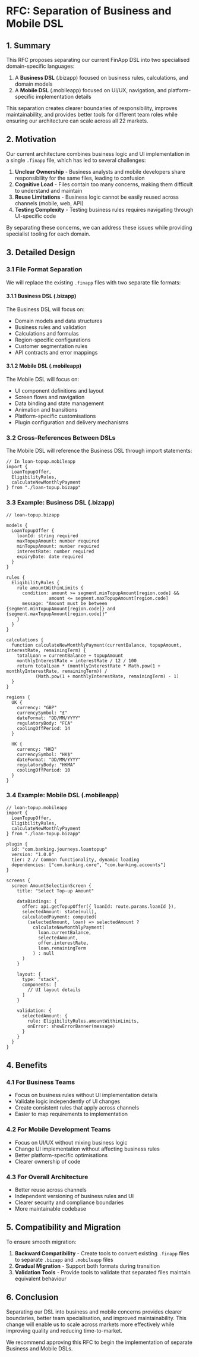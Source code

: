 # RFC: Separation of Business and Mobile DSL

## 1. Summary

This RFC proposes separating our current FinApp DSL into two specialised domain-specific languages:
1. A **Business DSL** (.bizapp) focused on business rules, calculations, and domain models
2. A **Mobile DSL** (.mobileapp) focused on UI/UX, navigation, and platform-specific implementation details

This separation creates clearer boundaries of responsibility, improves maintainability, and provides better tools for different team roles while ensuring our architecture can scale across all 22 markets.

## 2. Motivation

Our current architecture combines business logic and UI implementation in a single `.finapp` file, which has led to several challenges:

1. **Unclear Ownership** - Business analysts and mobile developers share responsibility for the same files, leading to confusion
2. **Cognitive Load** - Files contain too many concerns, making them difficult to understand and maintain
3. **Reuse Limitations** - Business logic cannot be easily reused across channels (mobile, web, API)
4. **Testing Complexity** - Testing business rules requires navigating through UI-specific code

By separating these concerns, we can address these issues while providing specialist tooling for each domain.

## 3. Detailed Design

### 3.1 File Format Separation

We will replace the existing `.finapp` files with two separate file formats:

#### 3.1.1 Business DSL (.bizapp)

The Business DSL will focus on:
- Domain models and data structures
- Business rules and validation
- Calculations and formulas
- Region-specific configurations
- Customer segmentation rules
- API contracts and error mappings

#### 3.1.2 Mobile DSL (.mobileapp)

The Mobile DSL will focus on:
- UI component definitions and layout
- Screen flows and navigation
- Data binding and state management
- Animation and transitions
- Platform-specific customisations
- Plugin configuration and delivery mechanisms

### 3.2 Cross-References Between DSLs

The Mobile DSL will reference the Business DSL through import statements:

```
// In loan-topup.mobileapp
import {
  LoanTopupOffer,
  EligibilityRules,
  calculateNewMonthlyPayment
} from "./loan-topup.bizapp"
```

### 3.3 Example: Business DSL (.bizapp)

```
// loan-topup.bizapp

models {
  LoanTopupOffer {
    loanId: string required
    maxTopupAmount: number required
    minTopupAmount: number required
    interestRate: number required
    expiryDate: date required
  }
}

rules {
  EligibilityRules {
    rule amountWithinLimits {
      condition: amount >= segment.minTopupAmount[region.code] && 
                amount <= segment.maxTopupAmount[region.code]
      message: "Amount must be between {segment.minTopupAmount[region.code]} and {segment.maxTopupAmount[region.code]}"
    }
  }
}

calculations {
  function calculateNewMonthlyPayment(currentBalance, topupAmount, interestRate, remainingTerm) {
    totalLoan = currentBalance + topupAmount
    monthlyInterestRate = interestRate / 12 / 100
    return totalLoan * (monthlyInterestRate * Math.pow(1 + monthlyInterestRate, remainingTerm)) / 
           (Math.pow(1 + monthlyInterestRate, remainingTerm) - 1)
  }
}

regions {
  UK {
    currency: "GBP"
    currencySymbol: "£"
    dateFormat: "DD/MM/YYYY"
    regulatoryBody: "FCA"
    coolingOffPeriod: 14
  }
  
  HK {
    currency: "HKD"
    currencySymbol: "HK$"
    dateFormat: "DD/MM/YYYY"
    regulatoryBody: "HKMA"
    coolingOffPeriod: 10
  }
}
```

### 3.4 Example: Mobile DSL (.mobileapp)

```
// loan-topup.mobileapp
import {
  LoanTopupOffer, 
  EligibilityRules,
  calculateNewMonthlyPayment
} from "./loan-topup.bizapp"

plugin {
  id: "com.banking.journeys.loantopup"
  version: "1.0.0"
  tier: 2 // Common functionality, dynamic loading
  dependencies: ["com.banking.core", "com.banking.accounts"]
}

screens {
  screen AmountSelectionScreen {
    title: "Select Top-up Amount"
    
    dataBindings: {
      offer: api.getTopupOffer({ loanId: route.params.loanId }),
      selectedAmount: state(null),
      calculatedPayment: computed(
        (selectedAmount, loan) => selectedAmount ? 
          calculateNewMonthlyPayment(
            loan.currentBalance, 
            selectedAmount, 
            offer.interestRate, 
            loan.remainingTerm
          ) : null
      )
    }
    
    layout: {
      type: "stack",
      components: [
        // UI layout details
      ]
    }
    
    validation: {
      selectedAmount: {
        rule: EligibilityRules.amountWithinLimits,
        onError: showErrorBanner(message)
      }
    }
  }
}
```

## 4. Benefits

### 4.1 For Business Teams
- Focus on business rules without UI implementation details
- Validate logic independently of UI changes
- Create consistent rules that apply across channels
- Easier to map requirements to implementation

### 4.2 For Mobile Development Teams
- Focus on UI/UX without mixing business logic
- Change UI implementation without affecting business rules
- Better platform-specific optimisations
- Clearer ownership of code

### 4.3 For Overall Architecture
- Better reuse across channels
- Independent versioning of business rules and UI
- Clearer security and compliance boundaries
- More maintainable codebase

## 5. Compatibility and Migration

To ensure smooth migration:

1. **Backward Compatibility** - Create tools to convert existing `.finapp` files to separate `.bizapp` and `.mobileapp` files
2. **Gradual Migration** - Support both formats during transition
3. **Validation Tools** - Provide tools to validate that separated files maintain equivalent behaviour

## 6. Conclusion

Separating our DSL into business and mobile concerns provides clearer boundaries, better team specialisation, and improved maintainability. This change will enable us to scale across markets more effectively while improving quality and reducing time-to-market.

We recommend approving this RFC to begin the implementation of separate Business and Mobile DSLs.
